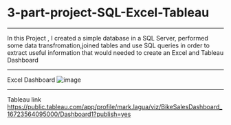 # 3-part-project-SQL-Excel-Tableau
---


 In this Project , I  created a simple database in a SQL Server, performed some data transfromation,joined tables and use SQL queries
  in order  to extract useful information that would needed to create an Excel and Tableau Dashboard
  
---

Excel Dashboard
![image](https://user-images.githubusercontent.com/99371301/210155909-afb419c9-8299-4ab7-84cd-b1bd8a61152a.png)


---

Tableau link 
https://public.tableau.com/app/profile/mark.lagua/viz/BikeSalesDashboard_16723564095000/Dashboard1?publish=yes





